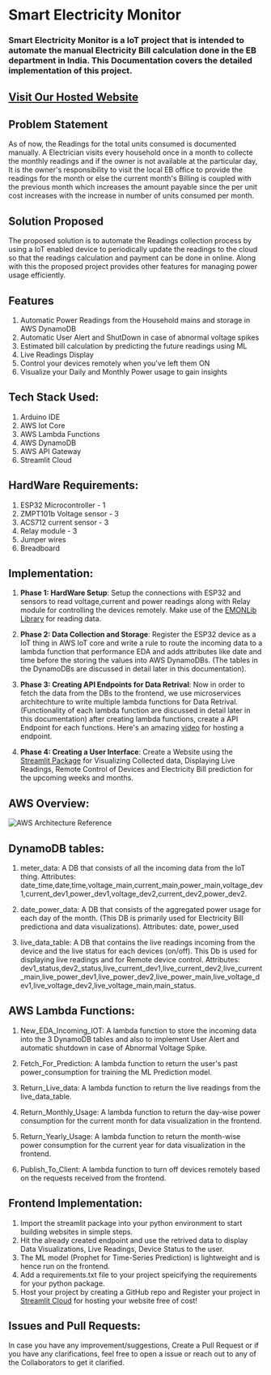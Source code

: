 # Smart Electricity Monitor
### Smart Electricity Monitor is a IoT project that is intended to automate the manual Electricity Bill calculation done in the EB department in India. This Documentation covers the detailed implementation of this project.

## [Visit Our Hosted Website](https://smartelectricitymonitor.streamlit.app/)

## Problem Statement
As of now, the Readings for the total units consumed is documented manually. A Electrician visits every household once in a month to collecte the monthly readings and if the owner is not available at the particular day, It is the owner's responsibility to visit the local EB office to provide the readings for the month or else the current month's Billing is coupled with the previous month which increases the amount payable since the per unit cost increases with the increase in number of units consumed per month.

## Solution Proposed
The proposed solution is to automate the Readings collection process by using a IoT enabled device to periodically update the readings to the cloud so that the readings calculation and payment can be done in online. Along with this the proposed project provides other features for managing power usage efficiently. 

## Features
1. Automatic Power Readings from the Household mains and storage in AWS DynamoDB
2. Automatic User Alert and ShutDown in case of abnormal voltage spikes
3. Estimated bill calculation by predicting the future readings using ML
4. Live Readings Display
5. Control your devices remotely when you've left them ON
6. Visualize your Daily and Monthly Power usage to gain insights

## Tech Stack Used:
1. Arduino IDE 
2. AWS Iot Core
3. AWS Lambda Functions
4. AWS DynamoDB
5. AWS API Gateway
6. Streamlit Cloud

## HardWare Requirements:
1. ESP32 Microcontroller - 1
2. ZMPT101b Voltage sensor - 3
3. ACS712 current sensor - 3
4. Relay module - 3
5. Jumper wires
6. Breadboard

## Implementation:
1. **Phase 1: HardWare Setup**: Setup the connections with ESP32 and sensors to read voltage,current and power readings along with Relay module for controlling the devices remotely. Make use of the [EMONLib Library](https://github.com/openenergymonitor/EmonLib) for reading data.

2. **Phase 2: Data Collection and Storage**: Register the ESP32 device as a IoT thing in AWS IoT core and write a rule to route the incoming data to a lambda function that performance EDA and adds attributes like date and time before the storing the values into AWS DynamoDBs. (The tables in the DynamoDBs are discussed in detail later in this documentation).

3. **Phase 3: Creating API Endpoints for Data Retrival**: Now in order to fetch the data from the DBs to the frontend, we use microservices architechture to write multiple lambda functions for Data Retrival. (Functionality of each lambda function are discussed in detail later in this documentation) after creating lambda functions, create a API Endpoint for each functions. Here's an amazing [video](https://youtu.be/lss7T0R019M) for hosting a endpoint.

4. **Phase 4: Creating a User Interface**: Create a Website using the [Streamlit Package](https://docs.streamlit.io/) for Visualizing Collected data, Displaying Live Readings, Remote Control of Devices and Electricity Bill prediction for the upcoming weeks and months.

## AWS Overview:
![AWS Architecture Reference](https://github.com/pradeepkarthik77/Smart_Electricity_Meter_IoT/assets/77573751/fea75793-bacd-4368-88ce-f2a939ff7c48)


## DynamoDB tables:
1. meter_data: A DB that consists of all the incoming data from the IoT thing. Attributes: date_time,date,time,voltage_main,current_main,power_main,voltage_dev1,current_dev1,power_dev1,voltage_dev2,current_dev2,power_dev2.

2. date_power_data: A DB that consists of the aggregated power usage for each day of the month. (This DB is primarily used for Electricity Bill predictiona and data visualizations). Attributes: date, power_used

3. live_data_table: A DB that contains the live readings incoming from the device and the live status for each devices (on/off). This Db is used for displaying live readings and for Remote device control. Attributes:	dev1_status,dev2_status,live_current_dev1,live_current_dev2,live_current_main,live_power_dev1,live_power_dev2,live_power_main,live_voltage_dev1,live_voltage_dev2,live_voltage_main,main_status.

## AWS Lambda Functions:
1. New_EDA_Incoming_IOT: A lambda function to store the incoming data into the 3 DynamoDB tables and also to implement User Alert and automatic shutdown in case of Abnormal Voltage Spike.

2. Fetch_For_Prediction: A lambda function to return the user's past power_consumption for training the ML Prediction model.

3. Return_Live_data: A lambda function to return the live readings from the live_data_table.

4. Return_Monthly_Usage: A lambda function to return the day-wise power consumption for the current month for data visualization in the frontend.

5. Return_Yearly_Usage: A lambda function to return the month-wise power consumption for the current year for data visualization in the frontend.

6. Publish_To_Client: A lambda function to turn off devices remotely based on the requests received from the frontend.

## Frontend Implementation:
1. Import the streamlit package into your python environment to start building websites in simple steps.
2. Hit the already created endpoint and use the retrived data to display Data Visualizations, Live Readings, Device Status to the user.
3. The ML model (Prophet for Time-Series Prediction) is lightweight and is hence run on the frontend.
4. Add a requirements.txt file to your project speicifying the requirements for your python package.
5. Host your project by creating a GitHub repo and Register your project in [Streamlit Cloud](https://streamlit.io/cloud) for hosting your website free of cost!

## Issues and Pull Requests:
In case you have any improvement/suggestions, Create a Pull Request or if you have any clarifications, feel free to open a issue or reach out to any of the Collaborators to get it clarified.
